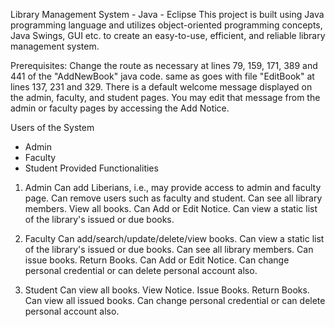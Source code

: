 Library Management System - Java - Eclipse
This project is built using Java programming language and utilizes object-oriented programming concepts, Java Swings, GUI etc. to create an easy-to-use, efficient, and reliable library management system.

Prerequisites:
Change the route as necessary at lines 79, 159, 171, 389 and 441 of the "AddNewBook" java code.
same as goes with file "EditBook" at lines 137, 231 and 329.
There is a default welcome message displayed on the admin, faculty, and student pages. You may edit that message from the admin or faculty pages by accessing the Add Notice.

Users of the System
- Admin
- Faculty
- Student
Provided Functionalities
1. Admin
Can add Liberians, i.e., may provide access to admin and faculty page.
Can remove users such as faculty and student.
Can see all library members.
View all books.
Can Add or Edit Notice.
Can view a static list of the library's issued or due books.

2. Faculty
Can add/search/update/delete/view books.
Can view a static list of the library's issued or due books.
Can see all library members.
Can issue books.
Return Books.
Can Add or Edit Notice.
Can change personal credential or can delete personal account also.

3. Student
Can view all books.
View Notice.
Issue Books.
Return Books.
Can view all issued books.
Can change personal credential or can delete personal account also.
